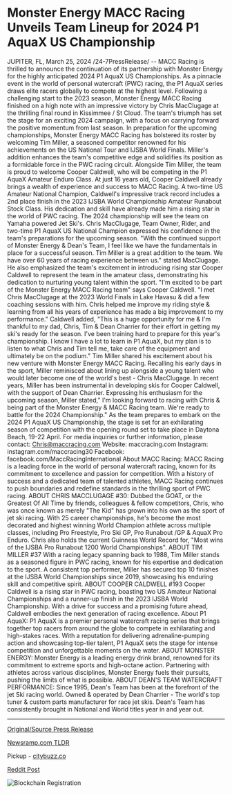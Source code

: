 # Monster Energy MACC Racing Unveils Team Lineup for 2024 P1 AquaX US Championship

JUPITER, FL, March 25, 2024 /24-7PressRelease/ -- MACC Racing is thrilled to announce the continuation of its partnership with Monster Energy for the highly anticipated 2024 P1 AquaX US Championships. As a pinnacle event in the world of personal watercraft (PWC) racing, the P1 AquaX series draws elite racers globally to compete at the highest level.  Following a challenging start to the 2023 season, Monster Energy MACC Racing finished on a high note with an impressive victory by Chris MacClugage at the thrilling final round in Kissimmee / St Cloud. The team's triumph has set the stage for an exciting 2024 campaign, with a focus on carrying forward the positive momentum from last season.  In preparation for the upcoming championships, Monster Energy MACC Racing has bolstered its roster by welcoming Tim Miller, a seasoned competitor renowned for his achievements on the US National Tour and IJSBA World Finals. Miller's addition enhances the team's competitive edge and solidifies its position as a formidable force in the PWC racing circuit.  Alongside Tim Miller, the team is proud to welcome Cooper Caldwell, who will be competing in the P1 AquaX Amateur Enduro Class. At just 16 years old, Cooper Caldwell already brings a wealth of experience and success to MACC Racing. A two-time US Amateur National Champion, Caldwell's impressive track record includes a 2nd place finish in the 2023 IJSBA World Championship Amateur Runabout Stock Class. His dedication and skill have already made him a rising star in the world of PWC racing.   The 2024 championship will see the team on Yamaha powered Jet Ski's. Chris MacClugage, Team Owner, Rider, and two-time P1 AquaX US National Champion expressed his confidence in the team's preparations for the upcoming season. "With the continued support of Monster Energy & Dean's Team, I feel like we have the fundamentals in place for a successful season. Tim Miller is a great addition to the team. We have over 60 years of racing experience between us." stated MacClugage. He also emphasized the team's excitement in introducing rising star Cooper Caldwell to represent the team in the amateur class, demonstrating his dedication to nurturing young talent within the sport.  "I'm excited to be part of the Monster Energy MACC Racing team" says Cooper Caldwell. "I met Chris MacClugage at the 2023 World Finals in Lake Havasu & did a few coaching sessions with him. Chris helped me improve my riding style & learning from all his years of experience has made a big improvement to my performance."   Caldwell added, "This is a huge opportunity for me & I'm thankful to my dad, Chris, Tim & Dean Charrier for their effort in getting my ski's ready for the season. I've been training hard to prepare for this year's championship. I know I have a lot to learn in P1 AquaX, but my plan is to listen to what Chris and Tim tell me, take care of the equipment and ultimately be on the podium."  Tim Miller shared his excitement about his new venture with Monster Energy MACC Racing. Recalling his early days in the sport, Miller reminisced about lining up alongside a young talent who would later become one of the world's best - Chris MacClugage.   In recent years, Miller has been instrumental in developing skis for Cooper Caldwell, with the support of Dean Charrier. Expressing his enthusiasm for the upcoming season, Miller stated," I'm looking forward to racing with Chris & being part of the Monster Energy & MACC Racing team. We're ready to battle for the 2024 Championship."   As the team prepares to embark on the 2024 P1 AquaX US Championship, the stage is set for an exhilarating season of competition with the opening round set to take place in Daytona Beach, 19-22 April.   For media inquiries or further information, please contact: Chris@maccracing.com  Website: maccracing.com Instagram: instagram.com/maccracing30 Facebook: facebook.com/MaccRacingInternational  About MACC Racing: MACC Racing is a leading force in the world of personal watercraft racing, known for its commitment to excellence and passion for competition. With a history of success and a dedicated team of talented athletes, MACC Racing continues to push boundaries and redefine standards in the thrilling sport of PWC racing.  ABOUT CHRIS MACCLUGAGE #30:  Dubbed the GOAT, or the Greatest Of All Time by friends, colleagues & fellow competitors, Chris, who was once known as merely "The Kid" has grown into his own as the sport of jet ski racing. With 25 career championships, he's become the most decorated and highest winning World Champion athlete across multiple classes, including Pro Freestyle, Pro Ski GP, Pro Runabout /GP & AquaX Pro Enduro. Chris also holds the current Guinness World Record for, "Most wins of the IJSBA Pro Runabout 1200 World Championships".  ABOUT TIM MILLER #37 With a racing legacy spanning back to 1988, Tim Miller stands as a seasoned figure in PWC racing, known for his expertise and dedication to the sport. A consistent top performer, Miller has secured top 10 finishes at the IJSBA World Championships since 2019, showcasing his enduring skill and competitive spirit.  ABOUT COOPER CALDWELL #193 Cooper Caldwell is a rising star in PWC racing, boasting two US Amateur National Championships and a runner-up finish in the 2023 IJSBA World Championship. With a drive for success and a promising future ahead, Caldwell embodies the next generation of racing excellence.  About P1 AquaX: P1 AquaX is a premier personal watercraft racing series that brings together top racers from around the globe to compete in exhilarating and high-stakes races. With a reputation for delivering adrenaline-pumping action and showcasing top-tier talent, P1 AquaX sets the stage for intense competition and unforgettable moments on the water.  ABOUT MONSTER ENERGY:  Monster Energy is a leading energy drink brand, renowned for its commitment to extreme sports and high-octane action. Partnering with athletes across various disciplines, Monster Energy fuels their pursuits, pushing the limits of what is possible.   ABOUT DEAN'S TEAM WATERCRAFT PERFORMANCE:  Since 1995, Dean's Team has been at the forefront of the jet Ski racing world. Owned & operated by Dean Charrier - The world's top tuner & custom parts manufacturer for race jet skis. Dean's Team has consistently brought in National and World titles year in and year out. 

---

[Original/Source Press Release](https://www.24-7pressrelease.com/press-release/509516/monster-energy-macc-racing-unveils-team-lineup-for-2024-p1-aquax-us-championship)
                    

[Newsramp.com TLDR](https://newsramp.com/curated-news/macc-racing-partners-with-monster-energy-for-2024-p1-aquax-us-championships/dab70db7a3a9f465e5ef58451b20f556) 


Pickup - [citybuzz.co](https://citybuzz.co/2024/03/25/monster-energy-macc-racing-gears-up-for-thrilling-2024-p1-aquax-us-championship)
 



[Reddit Post](https://www.reddit.com/r/newsramp/comments/1bn7lpi/macc_racing_partners_with_monster_energy_for_2024/) 



![Blockchain Registration](https://cdn.newsramp.app/24-7PressRelease/qrcode/243/25/gulffdXb.webp)